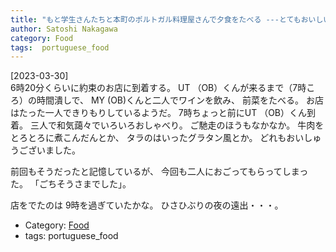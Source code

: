 ```yaml
---
title: "もと学生さんたちと本町のポルトガル料理屋さんで夕食をたべる ---とてもおいしいお店でした"
author: Satoshi Nakagawa
category: Food
tags:  portuguese_food
---
```


[2023-03-30]  
 6時20分くらいに約束のお店に到着する。
UT （OB）くんが来るまで（7時ころ）の時間潰しで、
MY (OB)くんと二人でワインを飲み、
前菜をたべる。
お店はたった一人できりもりしているようだ。
7時ちょっと前にUT （OB）くん到着。
三人で和気藹々でいろいろおしゃべり。
ご馳走のほうもなかなか。
牛肉をとろとろに煮こんだんとか、
タラのはいったグラタン風とか。
どれもおいしゅうございました。

 前回もそうだったと記憶しているが、
今回も二人におごってもらってしまった。
「ごちそうさまでした」。

 店をでたのは 9時を過ぎていたかな。
ひさひぶりの夜の遠出・・・。

- Category: [Food](/categories.html#Food)
- tags:  portuguese_food
